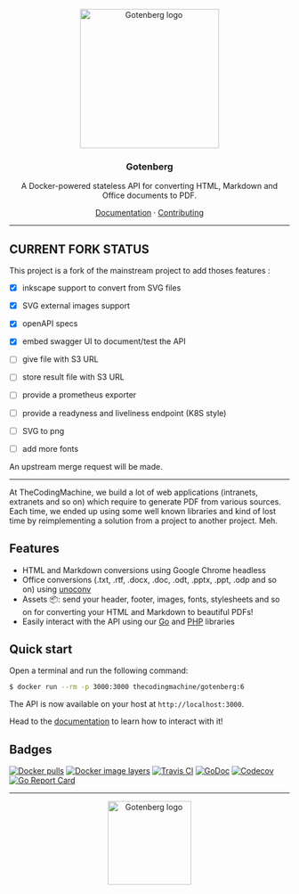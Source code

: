 

<p align="center">
    <img src="https://user-images.githubusercontent.com/8983173/69229423-ac731300-0b85-11ea-8c2e-2cc00ecdb269.PNG" alt="Gotenberg logo" width="250" height="250" />
</p>
<h3 align="center">Gotenberg</h3>
<p align="center">A Docker-powered stateless API for converting HTML, Markdown and Office documents to PDF.</p>
<p align="center"><a href="https://thecodingmachine.github.io/gotenberg">Documentation</a> &#183; <a href="/.github/CONTRIBUTING.md">Contributing</a></p>

---

## CURRENT FORK STATUS

This project is a fork of the mainstream project to add thoses features :
* [X] inkscape support to convert from SVG files
* [X] SVG external images support
* [X] openAPI specs
* [X] embed swagger UI to document/test the API
* [ ] give file with S3 URL
* [ ] store result file with S3 URL
* [ ] provide a prometheus exporter
* [ ] provide a readyness and liveliness endpoint (K8S style)
* [ ] SVG to png
* [ ] add more fonts


An upstream merge request will be made.

---

At TheCodingMachine, we build a lot of web applications (intranets, extranets and so on) which require to generate PDF from various sources. Each time, we ended up using some well known libraries and kind of lost time by reimplementing a solution from a project to another project. Meh.


## Features

* HTML and Markdown conversions using Google Chrome headless
* Office conversions (.txt, .rtf, .docx, .doc, .odt, .pptx, .ppt, .odp and so on) using [unoconv](https://github.com/dagwieers/unoconv)
* Assets :package:: send your header, footer, images, fonts, stylesheets and so on for converting your HTML and Markdown to beautiful PDFs!
* Easily interact with the API using our [Go](https://github.com/thecodingmachine/gotenberg-go-client) and [PHP](https://github.com/thecodingmachine/gotenberg-php-client) libraries

## Quick start

Open a terminal and run the following command:

```bash
$ docker run --rm -p 3000:3000 thecodingmachine/gotenberg:6
```

The API is now available on your host at `http://localhost:3000`.

Head to the [documentation](https://thecodingmachine.github.io/gotenberg)
to learn how to interact with it!

## Badges

[![Docker pulls](https://img.shields.io/docker/pulls/thecodingmachine/gotenberg)](https://hub.docker.com/r/thecodingmachine/gotenberg)
[![Docker image layers](https://images.microbadger.com/badges/image/thecodingmachine/gotenberg:6.svg)](https://microbadger.com/images/thecodingmachine/gotenberg:6)
[![Travis CI](https://travis-ci.org/thecodingmachine/gotenberg.svg?branch=master)](https://travis-ci.org/thecodingmachine/gotenberg)
[![GoDoc](https://godoc.org/github.com/thecodingmachine/gotenberg?status.svg)](https://godoc.org/github.com/thecodingmachine/gotenberg)
[![Codecov](https://codecov.io/gh/thecodingmachine/gotenberg/branch/master/graph/badge.svg)](https://codecov.io/gh/thecodingmachine/gotenberg)
[![Go Report Card](https://goreportcard.com/badge/github.com/thecodingmachine/gotenberg)](https://goreportcard.com/report/thecodingmachine/gotenberg)

---

<p align="center">
    <img src="https://user-images.githubusercontent.com/8983173/50009948-84b01e00-ffb8-11e8-850b-fc240382c626.png" alt="Gotenberg logo" width="150" height="150" />
</p>
